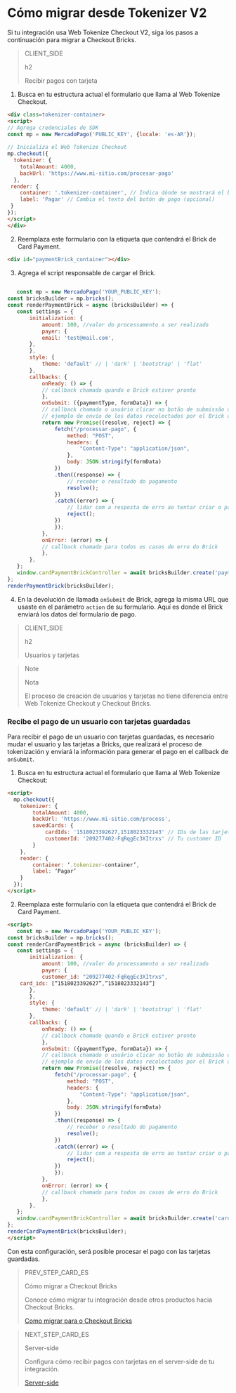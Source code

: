 # Cómo migrar desde Tokenizer V2

Si tu integración usa Web Tokenize Checkout V2, siga los pasos a continuación para migrar a Checkout Bricks.

> CLIENT_SIDE
>
> h2
>
> Recibir pagos con tarjeta

1. Busca en tu estructura actual el formulario que llama al Web Tokenize Checkout.

```HTML
<div class=tokenizer-container>
<script>
// Agrega credenciales de SDK 
const mp = new MercadoPago('PUBLIC_KEY', {locale: 'es-AR'});
 
// Inicializa el Web Tokenize Checkout
mp.checkout({
  tokenizer: {
    totalAmount: 4000,
    backUrl: 'https://www.mi-sitio.com/procesar-pago'
  },
 render: {
    container: '.tokenizer-container', // Indica dónde se mostrará el botón
    label: 'Pagar' // Cambia el texto del botón de pago (opcional)
 }
});
</script>
</div>
`````

2. Reemplaza este formulario con la etiqueta que contendrá el Brick de Card Payment.

```HTML
<div id="paymentBrick_container"></div>
````

3. Agrega el script responsable de cargar el Brick.

```javascript
 
   const mp = new MercadoPago('YOUR_PUBLIC_KEY');
const bricksBuilder = mp.bricks();
const renderPaymentBrick = async (bricksBuilder) => {
   const settings = {
       initialization: {
           amount: 100, //valor do processamento a ser realizado
           payer: {
           email: 'test@mail.com',
       },
       },
       style: {
           theme: 'default' // | 'dark' | 'bootstrap' | 'flat'
       },
       callbacks: {
           onReady: () => {
           // callback chamado quando o Brick estiver pronto
           },
           onSubmit: ({paymentType, formData}) => {
           // callback chamado o usuário clicar no botão de submissão dos dados
           // ejemplo de envío de los datos recolectados por el Brick a su servidor
           return new Promise((resolve, reject) => {
               fetch("/processar-pago", {
                   method: "POST",
                   headers: {
                       "Content-Type": "application/json",
                   },
                   body: JSON.stringify(formData)
               })
               .then((response) => {
                   // receber o resultado do pagamento
                   resolve();
               })
               .catch((error) => {
                   // lidar com a resposta de erro ao tentar criar o pagamento
                   reject();
               })
               });
           },
           onError: (error) => {
           // callback chamado para todos os casos de erro do Brick
           },
       },
   };
   window.cardPaymentBrickController = await bricksBuilder.create('payment', 'paymentBrick_container', settings);
};
renderPaymentBrick(bricksBuilder);
`````

4. En la devolución de llamada `onSubmit` de Brick, agrega la misma URL que usaste en el parámetro `action` de su formulario. Aquí es donde el Brick enviará los datos del formulario de pago.


> CLIENT_SIDE
>
> h2
>
> Usuarios y tarjetas

> Note
>
> Nota
>
> El proceso de creación de usuarios y tarjetas no tiene diferencia entre Web Tokenize Checkout y Checkout Bricks.

### Recibe el pago de un usuario con tarjetas guardadas

Para recibir el pago de un usuario con tarjetas guardadas, es necesario mudar el usuario y las tarjetas a Bricks, que realizará el proceso de tokenización y enviará la información para generar el pago en el callback de `onSubmit`.

1. Busca en tu estructura actual el formulario que llama al Web Tokenize Checkout:


```HTML
<script>
  mp.checkout({
    tokenizer: {
        totalAmount: 4000,
        backUrl: 'https://www.mi-sitio.com/process',
        savedCards: {
            cardIds: '1518023392627,1518023332143' // IDs de las tarjetas
            customerId: '209277402-FqRqgEc3XItrxs' // Tu customer ID
        }
    },
    render: {
        container: ‘.tokenizer-container’,
        label: ‘Pagar’
    }
  });
</script>
````
2. Reemplaza este formulario con la etiqueta que contendrá el Brick de Card Payment.

```HTML
<script>
   const mp = new MercadoPago('YOUR_PUBLIC_KEY');
const bricksBuilder = mp.bricks();
const renderCardPaymentBrick = async (bricksBuilder) => {
   const settings = {
       initialization: {
           amount: 100, //valor do processamento a ser realizado
           payer: {
           customer_id: "209277402-FqRqgEc3XItrxs",
	card_ids: [“1518023392627”,”1518023332143”]
       },
       },
       style: {
           theme: 'default' // | 'dark' | 'bootstrap' | 'flat'
       },
       callbacks: {
           onReady: () => {
           // callback chamado quando o Brick estiver pronto
           },
           onSubmit: ({paymentType, formData}) => {
           // callback chamado o usuário clicar no botão de submissão dos dados
           // ejemplo de envío de los datos recolectados por el Brick a su servidor
           return new Promise((resolve, reject) => {
               fetch("/processar-pago", {
                   method: "POST",
                   headers: {
                       "Content-Type": "application/json",
                   },
                   body: JSON.stringify(formData)
               })
               .then((response) => {
                   // receber o resultado do pagamento
                   resolve();
               })
               .catch((error) => {
                   // lidar com a resposta de erro ao tentar criar o pagamento
                   reject();
               })
               });
           },
           onError: (error) => {
           // callback chamado para todos os casos de erro do Brick
           },
       },
   };
   window.cardPaymentBrickController = await bricksBuilder.create('cardPayment', 'cardPaymentBrick_container', settings);
};
renderCardPaymentBrick(bricksBuilder);
</script>
`````

Con esta configuración, será posible procesar el pago con las tarjetas guardadas.

> PREV_STEP_CARD_ES
>
> Cómo migrar a Checkout Bricks
>
> Conoce cómo migrar tu integración desde otros productos hacia Checkout Bricks. 
>
> [Como migrar para o Checkout Bricks](/developers/es/docs/checkout-bricks/how-tos/how-to-migrate)

> NEXT_STEP_CARD_ES
>
> Server-side
>
> Configura cómo recibir pagos con tarjetas en el server-side de tu integración.
>
> [Server-side](/developers/es/docs/checkout-bricks/how-tos/how-to-migrate/web-tokenize-checkout-v2/serverside)

